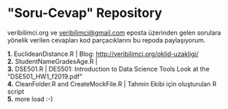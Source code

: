 # "Soru-Cevap" Repository

veribilimci.org ve veribilimci@gmail.com eposta üzerinden gelen sorulara yönelik verilen cevapları kod parçacıklarını bu repoda paylaşıyorum.  

**1.** EuclideanDistance.R  | Blog: http://veribilimci.org/oklid-uzakligi/  
**2.** StudentNameGradesAge.R |   
**3.** DSE501.R | DES501: Introduction to Data Science Tools Look at the "DSE501_HW1_f2019.pdf"  
**4.** CleanFolder.R and CreateMockFile.R | Tahmin Ekibi için oluşturulan R script  
**5.** more load :-)  